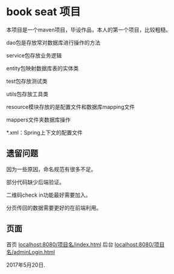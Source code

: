 # book seat 项目

本项目是一个maven项目，毕设作品，本人的第一个项目，比较粗糙。

dao包是存放常对数据库进行操作的方法

service包存放业务逻辑

entity包映射数据库表的实体类

test包存放测试类

utils包存放工具类

resource模块存放的是配置文件和数据库mapping文件

mappers文件夹数据库操作

*.xml：Spring上下文的配置文件

## 遗留问题 

因为一些原因，命名规范有很多不足。

部分代码缺少后端验证。

二维码check in功能最好需要加入。

分页传回的数据需要更好的在前端利用。

## 页面

首页  [localhost:8080/项目名/index.html](http://localhost:8080/项目名/index.html)           后台  [localhost:8080/项目名/adminLogin.html](http://localhost:8080/项目名/adminLogin.html)

2017年5月20日.
